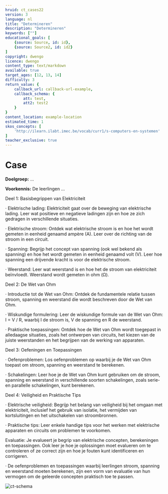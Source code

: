 ```yaml
---
hruid: ct_cases22
version: 3
language: nl
title: "Determineren"
description: "Determineren"
keywords: [""]
educational_goals: [
    {source: Source, id: id}, 
    {source: Source2, id: id2}
]
copyright: dwengo
licence: dwengo
content_type: text/markdown
available: true
target_ages: [12, 13, 14]
difficulty: 3
return_value: {
    callback_url: callback-url-example,
    callback_schema: {
        att: test,
        att2: test2
    }
}
content_location: example-location
estimated_time: 1
skos_concepts: [
    'http://ilearn.ilabt.imec.be/vocab/curr1/s-computers-en-systemen'
]
teacher_exclusive: true
---
```

# Case
**Doelgroep:** ...

**Voorkennis:** De leerlingen ...

Deel 1: Basisbegrippen van Elektriciteit

· Elektrische lading: Elektriciteit gaat over de beweging van elektrische lading. Leer wat positieve en negatieve ladingen zijn en hoe ze zich gedragen in verschillende situaties.

· Elektrische stroom: Ontdek wat elektrische stroom is en hoe het wordt gemeten in eenheid genaamd ampère (A). Leer over de richting van de stroom in een circuit.

· Spanning: Begrijp het concept van spanning (ook wel bekend als spanning) en hoe het wordt gemeten in eenheid genaamd volt (V). Leer hoe spanning een drijvende kracht is voor de elektrische stroom.

· Weerstand: Leer wat weerstand is en hoe het de stroom van elektriciteit beïnvloedt. Weerstand wordt gemeten in ohm (Ω).

Deel 2: De Wet van Ohm

· Introductie tot de Wet van Ohm: Ontdek de fundamentele relatie tussen stroom, spanning en weerstand die wordt beschreven door de Wet van Ohm.

· Wiskundige formulering: Leer de wiskundige formule van de Wet van Ohm: I = V / R, waarbij I de stroom is, V de spanning en R de weerstand.

· Praktische toepassingen: Ontdek hoe de Wet van Ohm wordt toegepast in alledaagse situaties, zoals het ontwerpen van circuits, het kiezen van de juiste weerstanden en het begrijpen van de werking van apparaten.

Deel 3: Oefeningen en Toepassingen

· Oefenproblemen: Los oefenproblemen op waarbij je de Wet van Ohm toepast om stroom, spanning en weerstand te berekenen.

· Schakelingen: Leer hoe je de Wet van Ohm kunt gebruiken om de stroom, spanning en weerstand in verschillende soorten schakelingen, zoals serie- en parallelle schakelingen, kunt berekenen.

Deel 4: Veiligheid en Praktische Tips

· Elektrische veiligheid: Begrijp het belang van veiligheid bij het omgaan met elektriciteit, inclusief het gebruik van isolatie, het vermijden van kortsluitingen en het uitschakelen van stroombronnen.

· Praktische tips: Leer enkele handige tips voor het werken met elektrische apparaten en circuits om problemen te voorkomen.

Evaluatie: Je evalueert je begrip van elektrische concepten, berekeningen en toepassingen. Ook leer je hoe je oplossingen moet evalueren om te controleren of ze correct zijn en hoe je fouten kunt identificeren en corrigeren.

· De oefenproblemen en toepassingen waarbij leerlingen stroom, spanning en weerstand moeten berekenen, zijn een vorm van evaluatie van hun vermogen om de geleerde concepten praktisch toe te passen.

![ct-schema](@learning-object/m_ct_cases22/nl/3)


